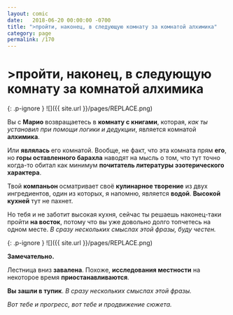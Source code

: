 ```yaml
---
layout: comic
date:   2018-06-20 00:00:00 -0700
title: ">пройти, наконец, в следующую комнату за комнатой алхимика"
category: page
permalink: /170
---
```

# >пройти, наконец, в следующую комнату за комнатой алхимика

{: .p-ignore }
![]({{ site.url }}/pages/REPLACE.png)

Вы с <strong>Марио </strong>возвращаетесь в <strong>комнату с книгами</strong>, которая,<em> как ты установил при помощи логики и дедукции</em>, является комнатой <strong>алхимика</strong>.

Или <strong>являлась </strong>его комнатой. Вообще, не факт, что эта комната прям <strong>его</strong>, но <strong>горы оставленного барахла</strong> наводят на мысль о том, что тут точно когда-то обитал как минимум <strong>почитатель литературы эзотерического характера</strong>.

Твой <strong>компаньон </strong>осматривает своё <strong>кулинарное творение</strong> из двух ингредиентов, один из которых, я напомню, является <strong>водой</strong>. <strong>Высокой кухней</strong> тут не пахнет.

Но тебя и не заботит высокая кухня, сейчас ты решаешь наконец-таки пройти <strong>на восток</strong>, потому что вы уже довольно долго топчетесь на одном месте. <em>В сразу нескольких смыслах этой фразы, буду честен.</em>

{: .p-ignore }
![]({{ site.url }}/pages/REPLACE.png)

<strong>Замечательно.</strong> 

Лестница вниз <strong>завалена</strong>. Похоже, <strong>исследования местности</strong> на некоторое время <strong>приостанавливаются</strong>. 

<strong>Вы зашли в тупик</strong>. <em>В сразу нескольких смыслах этой фразы.</em>

<em>Вот тебе и прогресс, вот тебе и продвижение сюжета.</em>
